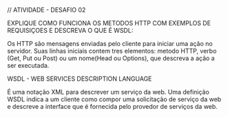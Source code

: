 // ATIVIDADE - DESAFIO 02

EXPLIQUE COMO FUNCIONA OS METODOS HTTP COM EXEMPLOS DE REQUISIÇOES E DESCREVA O QUE É WSDL:

Os HTTP são mensagens enviadas pelo cliente para iniciar uma ação no servidor. 
Suas linhas iniciais contem tres elementos: 
metodo HTTP, verbo (Get, Put ou Post) ou um nome(Head ou Options), que descreva a ação a ser executada. 

WSDL - WEB SERVICES DESCRIPTION LANGUAGE

É uma notação XML para descrever um serviço da web. Uma definição WSDL indica a um cliente como compor uma solicitação de serviço da web e descreve a interface que é fornecida pelo provedor de serviços da web. 